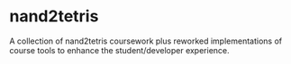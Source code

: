 # nand2tetris

A collection of nand2tetris coursework plus reworked implementations of course tools to enhance the student/developer experience.